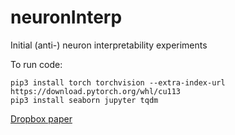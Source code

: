 # neuronInterp
Initial (anti-) neuron interpretability experiments 

To run code:
```
pip3 install torch torchvision --extra-index-url https://download.pytorch.org/whl/cu113
pip3 install seaborn jupyter tqdm
```

[Dropbox paper](https://www.dropbox.com/scl/fi/6h4jpaqfzcsfxkendwivu/Single-Neurons.paper?dl=0&oref=e&r=ABmQBc3L7iTxSiLzKKLqo6T_f-S33NWibWn06kqyo3mce8SFwjbq8b2_geKyHVNZ2zMfx2luRLlQuWO-UjHj3JwCQWVUd9CvJQLp45jZh5SWRDzid3R3zOy33OiOWltvs6j1uq4e9N7D2fMSa3QU0LP32_1KwD_qQDTIA-IYjn2GW90s9_C9074-GG2uoOxc6R4&rlkey=izu7m1prlo4kgg1ysze9sg059&sm=1)

